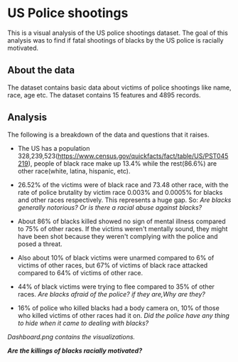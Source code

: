 # US Police shootings
This is a visual analysis of the US police shootings dataset. The goal of this analysis was to find if fatal shootings of blacks by the US police is racially motivated.

## About the data
The dataset contains basic data about victims of police shootings like name, race, age etc.
The dataset contains 15 features and 4895 records.

## Analysis
The following is a breakdown of the data and questions that it raises.

- The US has a population 328,239,523(https://www.census.gov/quickfacts/fact/table/US/PST045219), people of black race make up 13.4% while the rest(86.6%) are other race(white, latina, hispanic, etc).

- 26.52% of the victims were of black race and 73.48 other race, with the rate of police brutality by victim race 0.003% and 0.0005% for blacks and other races respectively. This represents a huge gap. So:
*Are blacks generally notorious?*
*Or is there a racial abuse against blacks?*

- About 86% of blacks killed showed no sign of mental illness compared to 75% of other races. If the victims weren't mentally sound, they might have been shot because they weren't complying with the police and posed a threat.

- Also about 10% of black victims were unarmed compared to 6% of victims of other races, but 67% of victims of black race attacked compared to 64% of victims of other race.

- 44% of black victims were trying to flee compared to 35% of other races.
*Are blacks afraid of the police?*
*if they are,Why are they?*

- 16% of police who killed blacks had a body camera on, 10% of those who killed victims of other races had it on.
*Did the police have any thing to hide when it came to dealing with blacks?*

*Dashboard.png contains the visualizations.*

_**Are the killings of blacks racially motivated?**_
